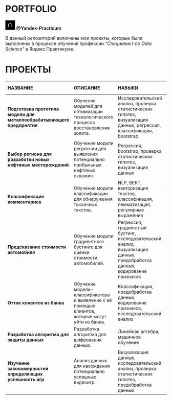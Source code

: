 
 # PORTFOLIO <br>
 <img src="https://github.com/KaterinaKutsyr/PORTFOLIO/blob/main/%D0%BB%D0%BE%D0%B3%D0%BE%D1%82%D0%B8%D0%BF.png" width="30" height="30" />   **@Yandex-Practicum** <br>


В данный репозиторий включены мои проекты, которые были выполнены в процессе обучения профессии *"Специалист по Data Science"* в Яндекс.Практикуме.

# ПРОЕКТЫ
| НАЗВАНИЕ | ОПИСАНИЕ | НАВЫКИ | ИСПОЛЬЗУЕМЫЕ БИБЛИОТЕКИ
|:----|:----|:----|:----|
| **Подготовка прототипа модели для металлообрабатывающего предприятия** | Обучение моделей для оптимизации технологического процесса восстановления золота. |Исследовательский анализ, проверка статистических гипотез, визуализация данных, регрессия, классификация, bootstrap| *pandas, NumPy, matplotlib, Seaborn, SciPy, scikit-learn, CatBoost, LightGBM, XGBoost* |
| **Выбор региона для разработки новых нефтяных месторождений** |Обучение модели регрессии для выявления потенциально прибыльных нефтяных скважин.| Регрессия, bootstrap, проверка статистических гипотез, визуализация данных | *pandas, NumPy, scikit-learn, matplotlib, Seaborn, SciPy* |
| **Классификация комментариев** | Обучение модели классификации для обнаружения токсичных текстов. | NLP, BERT, векторизация текстов, классификация, лемматизация, регулярные выражения | *pandas, NumPy, NLTK, PyTorch, transformers, Matplotlib, Seaborn, scikit-learn, CatBoost, LightGBM, Joblib* |
| **Предсказание стоимости автомобиля** | Обучение модели градиентного бустинге для оценки стоимости автомобилей. | Регрессия, градиентный бустинг, исследовательский анализ, визуализация данных, предобработка данных, кодирование признаков | *pandas, NumPy, matplotlib, Seaborn, LightGBM, XGBoost, CatBoost* |
| **Отток клиентов из банка** |	Обучение модели-классификатора и выявление с её помощью клиентов, которые могут уйти из банка. |	Классификация, предобработка данных, кодирование признаков, исследовательский анализ | *pandas, NumPy, scikit-learn, matplotlib, Seaborn* |
|  **Разработка алгоритма для защиты данных** |	Разработка алгоритма для шифрования данных. |	Линейная алгебра, машинное обучение | *pandas, NumPy, scikit-learn* |
| **Изучение закономерностей определяющих успешность игр**|	Анализ данных для нахождения потенциально успешных видеоигр. |	Визуализация данных, исследовательский анализ, проверка статистических гипотез, предобработка данных |	*pandas, NumPy, matplotlib, Seaborn, SciPy* |
